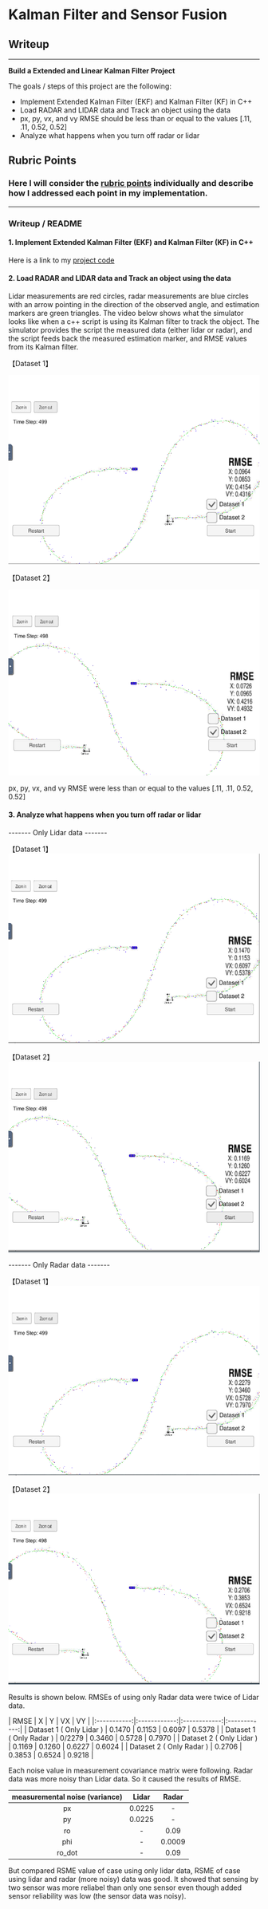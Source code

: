 # **Kalman Filter and Sensor Fusion** 

## Writeup

---

**Build a Extended and Linear Kalman Filter Project**

The goals / steps of this project are the following:
* Implement Extended Kalman Filter (EKF) and Kalman Filter (KF) in C++
* Load RADAR and LIDAR data and Track an object using the data
* px, py, vx, and vy RMSE should be less than or equal to the values [.11, .11, 0.52, 0.52]
* Analyze what happens when you turn off radar or lidar


## Rubric Points
### Here I will consider the [rubric points](https://review.udacity.com/#!/rubrics/748/view) individually and describe how I addressed each point in my implementation.  

---
### Writeup / README

#### 1. Implement Extended Kalman Filter (EKF) and Kalman Filter (KF) in C++

Here is a link to my [project code](./src)

#### 2. Load RADAR and LIDAR data and Track an object using the data

Lidar measurements are red circles, radar measurements are blue circles with an arrow pointing in the direction of the observed angle, and estimation markers are green triangles. The video below shows what the simulator looks like when a c++ script is using its Kalman filter to track the object. The simulator provides the script the measured data (either lidar or radar), and the script feeds back the measured estimation marker, and RMSE values from its Kalman filter.

【Dataset 1】

![alt text](./results/SF_1.png)

【Dataset 2】

![alt text](./results/SF_2.png)

px, py, vx, and vy RMSE were less than or equal to the values [.11, .11, 0.52, 0.52]

#### 3. Analyze what happens when you turn off radar or lidar

------- Only Lidar data -------

【Dataset 1】
![alt text](./results/LIDAR_1.png)

【Dataset 2】
![alt text](./results/LIDAR_2.png)

------- Only Radar data -------

【Dataset 1】
![alt text](./results/RADAR_1.png)

【Dataset 2】
![alt text](./results/RADAR_2.png)

Results is shown below. RMSEs of using only Radar data were twice of Lidar data.

| RMSE | X | Y | VX | VY |
|:-----------:|:------------:|:------------:|:------------:|
| Dataset 1 ( Only Lidar ) | 0.1470 | 0.1153 | 0.6097 | 0.5378 |
| Dataset 1 ( Only Radar ) | 0/2279 | 0.3460 | 0.5728 | 0.7970 |
| Dataset 2 ( Only Lidar ) | 0.1169 | 0.1260 | 0.6227 | 0.6024 |
| Dataset 2 ( Only Radar ) | 0.2706 | 0.3853 | 0.6524 | 0.9218 |

Each noise value in measurement covariance matrix were following. Radar data was more noisy than Lidar data.
So it caused the results of RMSE.

| measuremental noise (variance) | Lidar | Radar |
|:-----------:|:------------:|:------------:|
| px | 0.0225 | - |
| py | 0.0225 | - |
| ro | - | 0.09 |
| phi | - | 0.0009 |
| ro_dot | - | 0.09 |

But compared RSME value of case using only lidar data, RSME of case using lidar and radar (more noisy) data was good.
It showed that sensing by two sensor was more reliabel than only one sensor even though added sensor reliability was low (the sensor data was noisy).